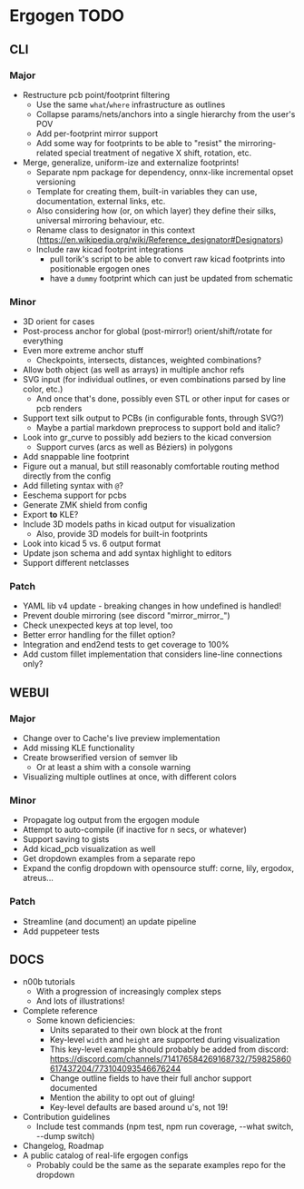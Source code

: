 # Ergogen TODO



## CLI

### Major

- Restructure pcb point/footprint filtering
    - Use the same `what`/`where` infrastructure as outlines
    - Collapse params/nets/anchors into a single hierarchy from the user's POV
    - Add per-footprint mirror support
    - Add some way for footprints to be able to "resist" the mirroring-related special treatment of negative X shift, rotation, etc.
- Merge, generalize, uniform-ize and externalize footprints!
    - Separate npm package for dependency, onnx-like incremental opset versioning
    - Template for creating them, built-in variables they can use, documentation, external links, etc.
    - Also considering how (or, on which layer) they define their silks, universal mirroring behaviour, etc.
    - Rename class to designator in this context (https://en.wikipedia.org/wiki/Reference_designator#Designators)
    - Include raw kicad footprint integrations
        - pull torik's script to be able to convert raw kicad footprints into positionable ergogen ones
        - have a `dummy` footprint which can just be updated from schematic

### Minor

- 3D orient for cases
- Post-process anchor for global (post-mirror!) orient/shift/rotate for everything
- Even more extreme anchor stuff
    - Checkpoints, intersects, distances, weighted combinations?
- Allow both object (as well as arrays) in multiple anchor refs
- SVG input (for individual outlines, or even combinations parsed by line color, etc.)
    - And once that's done, possibly even STL or other input for cases or pcb renders
- Support text silk output to PCBs (in configurable fonts, through SVG?)
    - Maybe a partial markdown preprocess to support bold and italic?
- Look into gr_curve to possibly add beziers to the kicad conversion
    - Support curves (arcs as well as Béziers) in polygons
- Add snappable line footprint
- Figure out a manual, but still reasonably comfortable routing method directly from the config
- Add filleting syntax with `@`?
- Eeschema support for pcbs
- Generate ZMK shield from config
- Export **to** KLE?
- Include 3D models paths in kicad output for visualization
    - Also, provide 3D models for built-in footprints
- Look into kicad 5 vs. 6 output format
- Update json schema and add syntax highlight to editors
- Support different netclasses


### Patch

- YAML lib v4 update - breaking changes in how undefined is handled!
- Prevent double mirroring (see discord "mirror_mirror_")
- Check unexpected keys at top level, too
- Better error handling for the fillet option?
- Integration and end2end tests to get coverage to 100%
- Add custom fillet implementation that considers line-line connections only?



## WEBUI

### Major

- Change over to Cache's live preview implementation
- Add missing KLE functionality
- Create browserified version of semver lib
    - Or at least a shim with a console warning
- Visualizing multiple outlines at once, with different colors

### Minor

- Propagate log output from the ergogen module
- Attempt to auto-compile (if inactive for n secs, or whatever)
- Support saving to gists
- Add kicad_pcb visualization as well
- Get dropdown examples from a separate repo
- Expand the config dropdown with opensource stuff: corne, lily, ergodox, atreus...

### Patch

- Streamline (and document) an update pipeline
- Add puppeteer tests



## DOCS

- n00b tutorials
    - With a progression of increasingly complex steps
    - And lots of illustrations!
- Complete reference
    - Some known deficiencies:
        - Units separated to their own block at the front
        - Key-level `width` and `height` are supported during visualization
        - This key-level example should probably be added from discord: https://discord.com/channels/714176584269168732/759825860617437204/773104093546676244
        - Change outline fields to have their full anchor support documented
        - Mention the ability to opt out of gluing!
        - Key-level defaults are based around u's, not 19!
- Contribution guidelines
    - Include test commands (npm test, npm run coverage, --what switch, --dump switch)
- Changelog, Roadmap
- A public catalog of real-life ergogen configs
    - Probably could be the same as the separate examples repo for the dropdown










